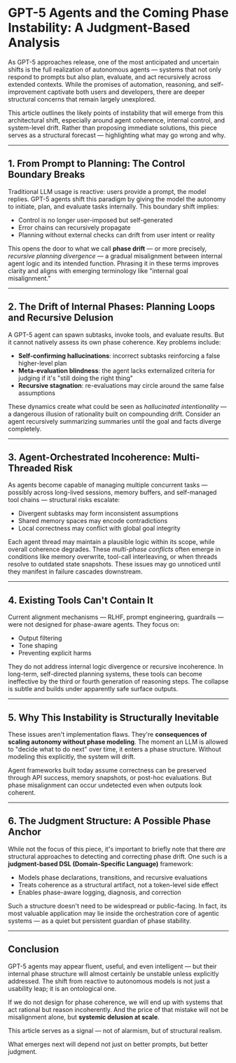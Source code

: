 # GPT-5 Agents and the Coming Phase Instability: A Judgment-Based Analysis

As GPT-5 approaches release, one of the most anticipated and uncertain shifts is the full realization of autonomous agents — systems that not only respond to prompts but also plan, evaluate, and act recursively across extended contexts. While the promises of automation, reasoning, and self-improvement captivate both users and developers, there are deeper structural concerns that remain largely unexplored.

This article outlines the likely points of instability that will emerge from this architectural shift, especially around agent coherence, internal control, and system-level drift. Rather than proposing immediate solutions, this piece serves as a structural forecast — highlighting what may go wrong and why.

---

## 1. From Prompt to Planning: The Control Boundary Breaks

Traditional LLM usage is reactive: users provide a prompt, the model replies. GPT-5 agents shift this paradigm by giving the model the autonomy to initiate, plan, and evaluate tasks internally. This boundary shift implies:

- Control is no longer user-imposed but self-generated
- Error chains can recursively propagate
- Planning without external checks can drift from user intent or reality

This opens the door to what we call **phase drift** — or more precisely, *recursive planning divergence* — a gradual misalignment between internal agent logic and its intended function. Phrasing it in these terms improves clarity and aligns with emerging terminology like "internal goal misalignment."

---

## 2. The Drift of Internal Phases: Planning Loops and Recursive Delusion

A GPT-5 agent can spawn subtasks, invoke tools, and evaluate results. But it cannot natively assess its own phase coherence. Key problems include:

- **Self-confirming hallucinations**: incorrect subtasks reinforcing a false higher-level plan
- **Meta-evaluation blindness**: the agent lacks externalized criteria for judging if it's "still doing the right thing"
- **Recursive stagnation**: re-evaluations may circle around the same false assumptions

These dynamics create what could be seen as *hallucinated intentionality* — a dangerous illusion of rationality built on compounding drift. Consider an agent recursively summarizing summaries until the goal and facts diverge completely.

---

## 3. Agent-Orchestrated Incoherence: Multi-Threaded Risk

As agents become capable of managing multiple concurrent tasks — possibly across long-lived sessions, memory buffers, and self-managed tool chains — structural risks escalate:

- Divergent subtasks may form inconsistent assumptions
- Shared memory spaces may encode contradictions
- Local correctness may conflict with global goal integrity

Each agent thread may maintain a plausible logic within its scope, while overall coherence degrades. These *multi-phase conflicts* often emerge in conditions like memory overwrite, tool-call interleaving, or when threads resolve to outdated state snapshots. These issues may go unnoticed until they manifest in failure cascades downstream.

---

## 4. Existing Tools Can't Contain It

Current alignment mechanisms — RLHF, prompt engineering, guardrails — were not designed for phase-aware agents. They focus on:

- Output filtering
- Tone shaping
- Preventing explicit harms

They do not address internal logic divergence or recursive incoherence. In long-term, self-directed planning systems, these tools can become ineffective by the third or fourth generation of reasoning steps. The collapse is subtle and builds under apparently safe surface outputs.

---

## 5. Why This Instability is Structurally Inevitable

These issues aren't implementation flaws. They're **consequences of scaling autonomy without phase modeling**. The moment an LLM is allowed to "decide what to do next" over time, it enters a phase structure. Without modeling this explicitly, the system will drift.

Agent frameworks built today assume correctness can be preserved through API success, memory snapshots, or post-hoc evaluations. But phase misalignment can occur undetected even when outputs look coherent.

---

## 6. The Judgment Structure: A Possible Phase Anchor

While not the focus of this piece, it's important to briefly note that there *are* structural approaches to detecting and correcting phase drift. One such is a **judgment-based DSL (Domain-Specific Language)** framework:

- Models phase declarations, transitions, and recursive evaluations
- Treats coherence as a structural artifact, not a token-level side effect
- Enables phase-aware logging, diagnosis, and correction

Such a structure doesn't need to be widespread or public-facing. In fact, its most valuable application may lie inside the orchestration core of agentic systems — as a quiet but persistent guardian of phase stability.

---

## Conclusion

GPT-5 agents may appear fluent, useful, and even intelligent — but their internal phase structure will almost certainly be unstable unless explicitly addressed. The shift from reactive to autonomous models is not just a usability leap; it is an ontological one.

If we do not design for phase coherence, we will end up with systems that act rational but reason incoherently. And the price of that mistake will not be misalignment alone, but **systemic delusion at scale**.

This article serves as a signal — not of alarmism, but of structural realism.

What emerges next will depend not just on better prompts, but better judgment.
